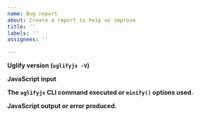 ```yaml
---
name: Bug report
about: Create a report to help us improve
title: ''
labels: ''
assignees: ''

---
```


<!-- Note: sub-optimal but correct code is not a bug -->

**Uglify version (`uglifyjs -V`)**

**JavaScript input**

<!--
A complete parsable JS program exhibiting the issue with UglifyJS alone &minus; without third party tools or libraries.

Ideally the input should be as small as possible, but not strictly required &minus; post link to a gist if necessary.

Issues without a reproducible test case will be closed.
-->

**The `uglifyjs` CLI command executed or `minify()` options used.**

**JavaScript output or error produced.**

